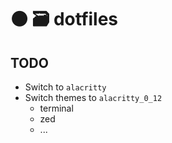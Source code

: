 # ⚫️ 🗃️ dotfiles

## TODO

- Switch to `alacritty`
- Switch themes to `alacritty_0_12`
  - terminal
  - zed
  - ...
